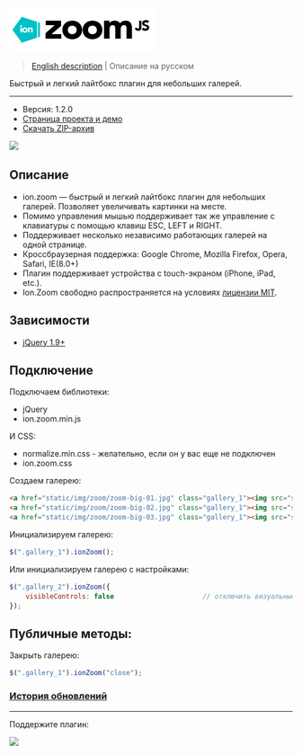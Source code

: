 ![ion.zoom](_tmp/logo-ion-zoom.png)

> <a href="readme.md">English description</a> | Описание на русском

Быстрый и легкий лайтбокс плагин для небольших галерей.

***

* Версия: 1.2.0
* <a href="http://ionden.com/a/plugins/ion.rangeSlider/">Страница проекта и демо</a>
* <a href="http://ionden.com/a/plugins/ion.rangeSlider/ion.rangeSlider-1.2.zip">Скачать ZIP-архив</a>

[![](https://pledgie.com/campaigns/25694.png?skin_name=chrome)](https://pledgie.com/campaigns/25694)

## Описание
* ion.zoom — быстрый и легкий лайтбокс плагин для небольших галерей. Позволяет увеличивать картинки на месте.<br />
* Помимо управления мышью поддерживает так же управление с клавиатуры с помощью клавиш ESC, LEFT и RIGHT.<br />
* Поддерживает несколько независимо работающих галерей на одной странице.<br />
* Кроссбраузерная поддержка: Google Chrome, Mozilla Firefox, Opera, Safari, IE(8.0+)<br />
* Плагин поддерживает устройства с touch-экраном (iPhone, iPad, etc.).<br />
* Ion.Zoom свободно распространяется на условиях <a href="http://ionden.com/a/plugins/licence.html" target="_blank">лицензии MIT</a>.


## Зависимости
* <a href="http://jquery.com/" target="_blank">jQuery 1.9+</a>


## Подключение

Подключаем библиотеки:
* jQuery
* ion.zoom.min.js

И CSS:
* normalize.min.css - желательно, если он у вас еще не подключен
* ion.zoom.css

Создаем галерею:
```html
<a href="static/img/zoom/zoom-big-01.jpg" class="gallery_1"><img src="static/img/zoom/zoom-small-01.jpg" alt="" /></a>
<a href="static/img/zoom/zoom-big-02.jpg" class="gallery_1"><img src="static/img/zoom/zoom-small-02.jpg" alt="" /></a>
<a href="static/img/zoom/zoom-big-03.jpg" class="gallery_1"><img src="static/img/zoom/zoom-small-03.jpg" alt="" /></a>
```

Инициализируем галерею:
```javascript
$(".gallery_1").ionZoom();
```

Или инициализируем галерею с настройками:
```javascript
$(".gallery_2").ionZoom({
    visibleControls: false                      // отключить визуальные элементы управления
});
```

## Публичные методы:

Закрыть галерею:
```javascript
$(".gallery_1").ionZoom("close");
```

### <a href="history.md">История обновлений</a>

***

Поддержите плагин:

[![](https://pledgie.com/campaigns/25694.png?skin_name=chrome)](https://pledgie.com/campaigns/25694)
